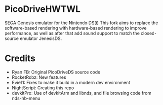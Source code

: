 # PicoDriveHWTWL
SEGA Genesis emulator for the Nintendo DS(i)
This fork aims to replace the software-based rendering with hardware-based rendering to improve performance, as well as after that add sound support to match the closed-source emulator JenesisDS.
# Credits
* Ryan FB: Original PicoDriveDS source code
* RocketRobz: New features
* Evie11: Fixes to make it build in a modern dev environment
* NightScript: Creating this repo
* devkitPro: Use of devkitArm and libnds, and file browsing code from nds-hb-menu
